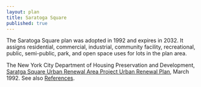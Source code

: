 ```yaml
---
layout: plan
title: Saratoga Square
published: true
---
```


The Saratoga Square plan was adopted in 1992 and expires in 2032. It assigns residential, commercial, industrial, community facility, recreational, public, semi-public, park, and open space uses for lots in the plan area.

The New York City Department of Housing Preservation and Development, [Saratga Square Urban Renewal Area Project Urban Renewal Plan](https://drive.google.com/file/d/0B9k_zNeDs7q-S0d4ZjcwUE03Slk/edit?usp=sharing), March 1992. See also [References](http://www.urbanreviewer.org/#page=references.html).
